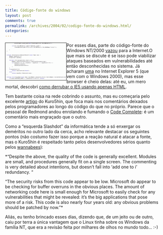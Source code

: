 ```yaml
---
title: Código-fonte do windows
layout: post
comments: true
permalink: /archives/2004/02/codigo-fonte-do-windows.html/
categories:
---
```

<img src="/img/blig/source.gif" border="1" alt="Código-Fonte" align="left">Por esses dias, parte do código-fonte do Windows NT/2000 <a href="http://br.wired.com/wired/tecnologia/0,1155,14701,00.html" >vazou</a> para a Internet.O que mais se discute é se isso pode viabilizar ataques baseados em vulnerabilidades até então desconhecidas no sistema. Já acharam <a href="http://news.com.com/2100-7355-5160566.html" >uma</a> no Internet Explorer 5 (que vem com o Windows 2000), mas esse browser é cheio delas: até eu, um mero mortal, descobri <a href="200401.html">como derrubar o IE5 usando apenas HTML</a>.

Tem bastante coisa na rede cobrindo o assunto, mas eu começaria pelo excelente <a href="http://www.kuro5hin.org/story/2004/2/15/71552/7795" >artigo</a> do Kuro5hin, que foca mais nos comentários deixados pelos programadores ao longo do código do que no próprio. Parece que o pessoal de Redmond andou enrolando e fumando o <a href="http://www.stevemcconnell.com/cc.htm" >Code Complete</a>: é um comentário mais engraçado que o outro.

Como a &#8220;esquerda Slashdot&#8221; da informática tende a só enxergar os deméritos no outro lado da cerca, acho relevante destacar os seguintes pontos (não costumo fazer isso porque a reação natural é atacar a fonte, mas o Kuro5hin é respeitado tanto pelos desenvolvedores sérios quanto pelos <a href="http://info.astrian.net/jargon/terms/w/wannabee.html" >wannabees</a>):

*&#8220;Despite the above, the quality of the code is generally excellent. Modules are small, and procedures generally fit on a single screen. The commenting is very detailed about intentions, but doesn&#8217;t fall into &#8216;add one to i&#8217; redundancy. &#8220;

&#8220;The security risks from this code appear to be low. Microsoft do appear to be checking for buffer overruns in the obvious places. The amount of networking code here is small enough for Microsoft to easily check for any vulnerabilities that might be revealed: it&#8217;s the big applications that pose more of a risk. This code is also nearly four years old: any obvious problems should be patched by now.&#8221;*

Aliás, eu tenho brincado esses dias, dizendo que, de um jeito ou de outro, caiu por terra a única vantagem que o Linux tinha sobre os Windows da família NT, que era a revisão feita por milhares de olhos no mundo todo&#8230; :-)
